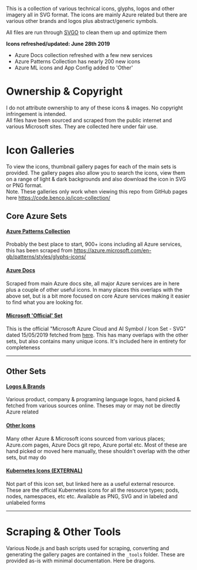 This is a collection of various technical icons, glyphs, logos and other imagery all in SVG format. The icons are mainly Azure related but there are various other brands and logos plus abstract/generic symbols.

All files are run through [SVGO](https://github.com/svg/svgo) to clean them up and optimize them 

**Icons refreshed/updated: June 28th 2019**

- Azure Docs collection refreshed with a few new services
- Azure Patterns Collection has nearly 200 new icons
- Azure ML icons and App Config added to 'Other'


# Ownership & Copyright
I do not attribute ownership to any of these icons & images. No copyright infringement is intended.  
All files have been sourced and scraped from the public internet and various Microsoft sites. They are collected here under fair use. 


# Icon Galleries
To view the icons, thumbnail gallery pages for each of the main sets is provided. The gallery pages also allow you to search the icons, view them on a range of light & dark backgrounds and also download the icon in SVG or PNG format.  
Note. These galleries only work when viewing this repo from GitHub pages here https://code.benco.io/icon-collection/

## Core Azure Sets

#### [Azure Patterns Collection](azure-patterns)
Probably the best place to start, 900+ icons including all Azure services, this has been scraped from https://azure.microsoft.com/en-gb/patterns/styles/glyphs-icons/ 

#### [Azure Docs](azure-docs)
Scraped from main Azure docs site, all major Azure services are in here plus a couple of other useful icons. In many places this overlaps with the above set, but is a bit more focused on core Azure services making it easier to find what you are looking for.

#### [Microsoft 'Official' Set](official)
This is the official "Microsoft Azure Cloud and AI Symbol / Icon Set - SVG" dated 15/05/2019 fetched from [here](https://www.microsoft.com/en-gb/download/details.aspx?id=41937). This has many overlaps with the other sets, but also contains many unique icons. It's included here in entirety for completeness

---

## Other Sets

#### [Logos & Brands](logos)
Various product, company & programing language logos, hand picked & fetched from various sources online. Theses may or may not be directly Azure related

#### [Other Icons](other)
Many other Azure & Microsoft icons sourced from various places; Azure.com pages, Azure Docs git repo, Azure portal etc. Most of these are hand picked or moved here manually, these shouldn't overlap with the other sets, but may do

#### [Kubernetes Icons (EXTERNAL)](https://github.com/kubernetes/community/tree/master/icons)
Not part of this icon set, but linked here as a useful external resource.  
These are the official Kubernetes icons for all the resource types; pods, nodes, namespaces, etc etc. Available as PNG, SVG and in labeled and unlabeled forms

---

# Scraping & Other Tools
Various Node.js and bash scripts used for scraping, converting and generating the gallery pages are contained in the `_tools` folder. These are provided as-is with minimal documentation. Here be dragons.